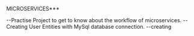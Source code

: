 MICROSERVICES***

--Practise Project to get to know about the workflow of microservices.
--Creating User Entities with MySql database connection.
--creating 
